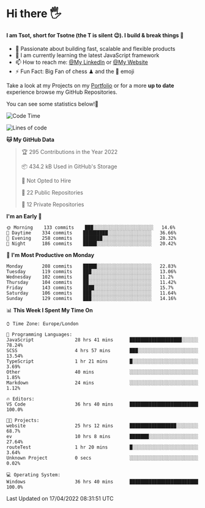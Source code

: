# Hi there :raised_hand_with_fingers_splayed:
#### I am Tsot, short for Tsotne (the T is silent :wink:). I build & break things :space_invader:
- :telescope: Passionate about building fast, scalable and flexible products
- :seedling: I am currently learning the latest JavaScript framework 
- :mailbox: How to reach me: [@My LinkedIn](https://www.linkedin.com/in/tsotne-gvadzabia/) or [@My Website](https://tsotne.co.uk/contact)
- :zap: Fun Fact: Big Fan of chess ♟ and the 👾 emoji

Take a look at my Projects on my [Portfolio](https://tsotne.co.uk/) or for a more **up to date** experience browse my GitHub Repositories.

You can see some statistics below!:space_invader:
<!--START_SECTION:waka-->
![Code Time](http://img.shields.io/badge/Code%20Time-664%20hrs%2036%20mins-blue)

![Lines of code](https://img.shields.io/badge/From%20Hello%20World%20I%27ve%20Written-2%20Million%20lines%20of%20code-blue)

**🐱 My GitHub Data** 

> 🏆 295 Contributions in the Year 2022
 > 
> 📦 434.2 kB Used in GitHub's Storage 
 > 
> 🚫 Not Opted to Hire
 > 
> 📜 22 Public Repositories 
 > 
> 🔑 12 Private Repositories  
 > 
**I'm an Early 🐤** 

```text
🌞 Morning    133 commits    ███░░░░░░░░░░░░░░░░░░░░░░   14.6% 
🌆 Daytime    334 commits    █████████░░░░░░░░░░░░░░░░   36.66% 
🌃 Evening    258 commits    ███████░░░░░░░░░░░░░░░░░░   28.32% 
🌙 Night      186 commits    █████░░░░░░░░░░░░░░░░░░░░   20.42%

```
📅 **I'm Most Productive on Monday** 

```text
Monday       208 commits    █████░░░░░░░░░░░░░░░░░░░░   22.83% 
Tuesday      119 commits    ███░░░░░░░░░░░░░░░░░░░░░░   13.06% 
Wednesday    102 commits    ██░░░░░░░░░░░░░░░░░░░░░░░   11.2% 
Thursday     104 commits    ██░░░░░░░░░░░░░░░░░░░░░░░   11.42% 
Friday       143 commits    ████░░░░░░░░░░░░░░░░░░░░░   15.7% 
Saturday     106 commits    ███░░░░░░░░░░░░░░░░░░░░░░   11.64% 
Sunday       129 commits    ███░░░░░░░░░░░░░░░░░░░░░░   14.16%

```


📊 **This Week I Spent My Time On** 

```text
⌚︎ Time Zone: Europe/London

💬 Programming Languages: 
JavaScript               28 hrs 41 mins      ███████████████████░░░░░░   78.24% 
SCSS                     4 hrs 57 mins       ███░░░░░░░░░░░░░░░░░░░░░░   13.54% 
TypeScript               1 hr 21 mins        █░░░░░░░░░░░░░░░░░░░░░░░░   3.69% 
Other                    40 mins             ░░░░░░░░░░░░░░░░░░░░░░░░░   1.85% 
Markdown                 24 mins             ░░░░░░░░░░░░░░░░░░░░░░░░░   1.12%

🔥 Editors: 
VS Code                  36 hrs 40 mins      █████████████████████████   100.0%

🐱‍💻 Projects: 
website                  25 hrs 12 mins      █████████████████░░░░░░░░   68.7% 
ev                       10 hrs 8 mins       ███████░░░░░░░░░░░░░░░░░░   27.64% 
routeTest                1 hr 20 mins        █░░░░░░░░░░░░░░░░░░░░░░░░   3.64% 
Unknown Project          0 secs              ░░░░░░░░░░░░░░░░░░░░░░░░░   0.02%

💻 Operating System: 
Windows                  36 hrs 40 mins      █████████████████████████   100.0%

```


 Last Updated on 17/04/2022 08:31:51 UTC
<!--END_SECTION:waka-->
